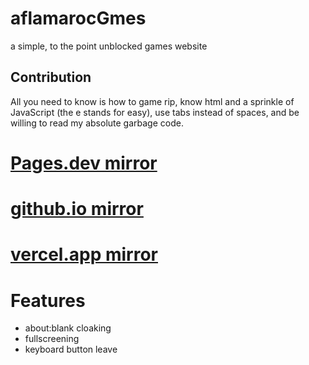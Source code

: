 # aflamarocGmes
a simple, to the point unblocked games website
## Contribution
All you need to know is how to game rip, know html and a sprinkle of JavaScript (the e stands for easy), use tabs instead of spaces, and be willing to read my absolute garbage code.
# [Pages.dev mirror](https://yaylelhoel.pages.dev)
# [github.io mirror](https://yalelhoel.github.io/aflamarocG-mes)
# [vercel.app mirror](https://aflamaroc-g-mes.vercel.app/)
# 
# Features
<ul>
    <li>about:blank cloaking</li>
    <li>fullscreening</li>
    <li>keyboard button leave</li>
</ul>
